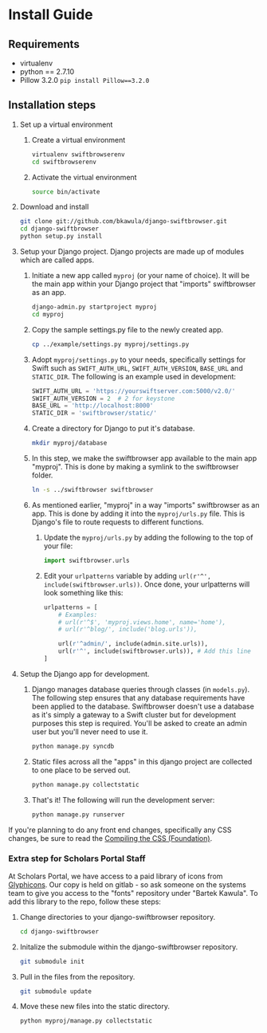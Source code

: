 # Install Guide

## Requirements
* virtualenv
* python == 2.7.10
* Pillow 3.2.0 ```pip install Pillow==3.2.0```

## Installation steps

1. Set up a virtual environment
    1. Create a virtual environment

        ```bash
        virtualenv swiftbrowserenv
        cd swiftbrowserenv
        ```

    2. Activate the virtual environment

        ```bash
        source bin/activate
        ```

2. Download and install
    ```bash
    git clone git://github.com/bkawula/django-swiftbrowser.git
    cd django-swiftbrowser
    python setup.py install
    ```

3. Setup your Django project. Django projects are made up of modules which are called apps.
    1. Initiate a new app called ```myproj``` (or your name of choice). It will be the main app within your Django project that "imports" swiftbrowser as an app.
        ```bash
        django-admin.py startproject myproj
        cd myproj
        ```

    2. Copy the sample settings.py file to the newly created app.
        ```bash
        cp ../example/settings.py myproj/settings.py
        ```

    3. Adopt ```myproj/settings.py``` to your needs, specifically settings for Swift such as ```SWIFT_AUTH_URL```, ```SWIFT_AUTH_VERSION```, ```BASE_URL``` and ```STATIC_DIR```. The following is an example used in development:
        ```python
        SWIFT_AUTH_URL = 'https://yourswiftserver.com:5000/v2.0/'
        SWIFT_AUTH_VERSION = 2  # 2 for keystone
        BASE_URL = 'http://localhost:8000'
        STATIC_DIR = 'swiftbrowser/static/'
        ```

    4. Create a directory for Django to put it's database.
        ```bash
        mkdir myproj/database
        ```

    5. In this step, we make the swiftbrowser app available to the main app "myproj". This is done by making a symlink to the swiftbrowser folder.

        ```bash
        ln -s ../swiftbrowser swiftbrowser
        ```

    6. As mentioned earlier, "myproj" in a way "imports" swiftbrowser as an app. This is done by adding it into the ```myproj/urls.py``` file. This is Django's file to route requests to different functions.
        1. Update the ```myproj/urls.py``` by adding the following to the top of your file:
            ```python
            import swiftbrowser.urls
            ```

        2. Edit your ```urlpatterns``` variable by adding ```url(r'^', include(swiftbrowser.urls))```. Once done, your urlpatterns will look something like this:
            ```python
            urlpatterns = [
                # Examples:
                # url(r'^$', 'myproj.views.home', name='home'),
                # url(r'^blog/', include('blog.urls')),

                url(r'^admin/', include(admin.site.urls)),
                url(r'^', include(swiftbrowser.urls)), # Add this line
            ]
            ````

4. Setup the Django app for development.
    1. Django manages database queries through classes (in ```models.py```). The following step ensures that any database requirements have been applied to the database. Swiftbrowser doesn't use a database as it's simply a gateway to a Swift cluster but for development purposes this step is required. You'll be asked to create an admin user but you'll never need to use it.
        ```bash
        python manage.py syncdb
        ```

    2. Static files across all the "apps" in this django project are collected to one place to be served out.
        ```bash
        python manage.py collectstatic
        ```

    3. That's it! The following will run the development server:
        ```bash
        python manage.py runserver
        ```

If you're planning to do any front end changes, specifically any CSS changes, be sure to read the [Compiling the CSS (Foundation)](foundation.md).

### Extra step for Scholars Portal Staff
At Scholars Portal, we have access to a paid library of icons from [Glyphicons](http://glyphicons.com/). Our copy is held on gitlab - so ask someone on the systems team to give you access to the "fonts" repository under "Bartek Kawula". To add this library to the repo, follow these steps:

1. Change directories to your django-swiftbrowser repository.
    ```bash
    cd django-swiftbrowser
    ```

2. Initalize the submodule within the django-swiftbrowser repository.
    ```bash
    git submodule init
    ```

3. Pull in the files from the repository.
    ```bash
    git submodule update
    ```

4. Move these new files into the static directory.
    ```bash
    python myproj/manage.py collectstatic
    ```
